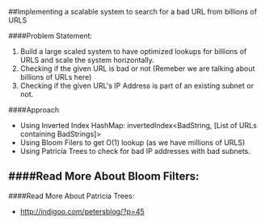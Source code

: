 ##Implementing a scalable system to search for a bad URL from billions of URLS

####Problem Statement:

1. Build a large scaled system to have optimized lookups for billions of URLS and scale the system horizontally. 
2. Checking if the given URL is bad or not (Remeber we are talking about billions of URLs here)
3. Checking if the given URL's IP Address is part of an existing subnet or not.


####Approach

* Using Inverted Index HashMap: invertedIndex<BadString, [List of URLs containing BadStrings]>
* Using Bloom Filers to get O(1) lookup (as we have millions of URLS)
* Using Patricia Trees to check for bad IP addresses with bad subnets. 


####Read More About Bloom Filters:
- 

####Read More About Patricia Trees:
- http://indigoo.com/petersblog/?p=45
